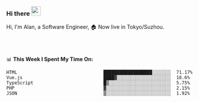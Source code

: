 ### Hi there <img src="https://media.giphy.com/media/hvRJCLFzcasrR4ia7z/giphy.gif" width="25px">

<!-- ![visitors](https://visitor-badge.glitch.me/badge?page_id=dislfyer.dislfyer) -->

Hi, I'm Alan, a Software Engineer, 🏠 Now live in Tokyo/Suzhou.

<br/>
<br/>

📊 **This Week I Spent My Time On:**


<!--START_SECTION:waka-->

```text
HTML                                ██████████████████░░░░░░░  71.17%
Vue.js                              ████▓░░░░░░░░░░░░░░░░░░░░  18.6%
TypeScript                          █▒░░░░░░░░░░░░░░░░░░░░░░░  5.75%
PHP                                 ▓░░░░░░░░░░░░░░░░░░░░░░░░  2.15%
JSON                                ▒░░░░░░░░░░░░░░░░░░░░░░░░  1.92%
```

<!--END_SECTION:waka-->

<!--
**About Me:**
 -->
